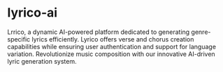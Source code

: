 # lyrico-ai
Lrrico, a dynamic AI-powered platform dedicated to generating genre-specific lyrics efficiently. Lyrico offers verse and chorus creation capabilities while ensuring user authentication and support for language variation. Revolutionize music composition with our innovative AI-driven lyric generation system.
